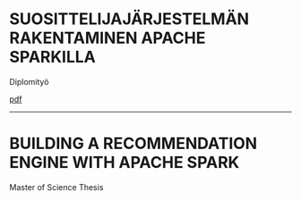 # SUOSITTELIJAJÄRJESTELMÄN RAKENTAMINEN APACHE SPARKILLA

Diplomityö

[pdf](https://github.com/joonne/thesis/raw/master/thesis.pdf)

---

# BUILDING A RECOMMENDATION ENGINE WITH APACHE SPARK

Master of Science Thesis
